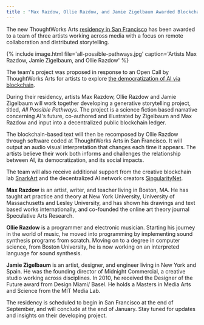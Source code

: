 ```yaml
---
title : "Max Razdow, Ollie Razdow, and Jamie Zigelbaum Awarded Blockchain AI Residency"
---
```

The new ThoughtWorks Arts [residency in San Francisco](/open-call/2019-democratization-ai-blockchain/) has been awarded to a team of three artists working across media with a focus on remote collaboration and distributed storytelling.

{% include image.html file='all-possible-pathways.jpg'
   caption='Artists Max Razdow, Jamie Zigelbaum, and Ollie Razdow' %}

The team's project was proposed in response to an Open Call by ThoughtWorks Arts for artists to explore [the democratization of AI via blockchain](blog/why-democratization-ai-blockchain/).

<!--excerpt-ends-->

During their residency, artists Max Razdow, Ollie Razdow and Jamie Zigelbaum will work together developing a generative storytelling project, titled, *All Possible Pathways*. The project is a science fiction based narrative concerning AI's future, co-authored and illustrated by Zigelbaum and Max Razdow and input into a decentralized public blockchain ledger.

The blockchain-based text will then be recomposed by Ollie Razdow through software coded at ThoughtWorks Arts in San Francisco. It will output an audio visual interpretation that changes each time it appears. The artists believe their work both informs and challenges the relationship between AI, its democratization, and its social impacts.

The team will also receive additional support from the creative blockchain lab [SnarkArt](https://snark.art/) and the decentralized AI network creators [SingularityNet](https://singularitynet.io/).

**Max Razdow** is an artist, writer, and teacher living in Boston, MA.  He has taught art practice and theory at New York University, University of Massachusetts and Lesley University, and has shown his drawings and text based works internationally, and co-founded the online art theory journal Speculative Arts Research.

**Ollie Razdow** is a programmer and electronic musician. Starting his journey in the world of music, he moved into programming by implementing sound synthesis programs from scratch. Moving on to a degree in computer science, from Boston University, he is now working on an interpreted language for sound synthesis.

**Jamie Zigelbaum** is an artist, designer, and engineer living in New York and Spain. He was the founding director of Midnight Commercial, a creative studio working across disciplines. In 2010, he received the Designer of the Future award from Design Miami/ Basel. He holds a Masters in Media Arts and Science from the MIT Media Lab.

The residency is scheduled to begin in San Francisco at the end of September, and will conclude at the end of January.  Stay tuned for updates and insights on their developing project.
